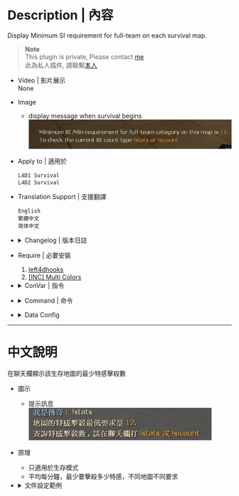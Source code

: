 # Description | 內容
Display Minimum SI requirement for full-team on each survival map.

> __Note__ <br/>
This plugin is private, Please contact [me](https://github.com/fbef0102/Game-Private_Plugin#私人插件列表-private-plugins-list)<br/>
此為私人插件, 請聯繫[本人](https://github.com/fbef0102/Game-Private_Plugin#私人插件列表-private-plugins-list)

* Video | 影片展示
<br/>None

* Image
	* display message when survival begins
	<br/>![l4d_survival_min_si_require_1](image/l4d_survival_min_si_require_1.jpg)

* Apply to | 適用於
	```
	L4D1 Survival
	L4D2 Survival
	```

* Translation Support | 支援翻譯
	```
	English
	繁體中文
	简体中文
	```

* <details><summary>Changelog | 版本日誌</summary>

	* v1.1 (2023-2-10)
		* Display different SI requirement numbers based on how many alive survivors when survival begins

	* v1.0
		* Initial Release
</details>

* Require | 必要安裝
	1. [left4dhooks](https://forums.alliedmods.net/showthread.php?t=321696)
	2. [[INC] Multi Colors](https://github.com/fbef0102/L4D1_2-Plugins/releases/tag/Multi-Colors)

* <details><summary>ConVar | 指令</summary>

	None
</details>

* <details><summary>Command | 命令</summary>

	* **Minimum SI/Min requirement for full-team category on this map**
		```php
		sm_stats
		sm_sicount
		```
</details>

* <details><summary>Data Config</summary>

	* data/l4d_survival_min_si_require.cfg
		```php
		"l4d_survival_min_si_require"
		{
			"c1m2_streets" // map name
			{
				"SI_Requirement_4"	"12" // if 4 alive survivors
				"SI_Requirement_3"	"9" // if 3 alive survivors
				"SI_Requirement_2"	"6" // if 2 alive survivors
				"SI_Requirement_1"	"3" // if 1 alive survivor
			}
			"c1m4_atrium"
			{
				"SI_Requirement_4"	"15" // if 4 alive survivors
				"SI_Requirement_3"	"10" // if 3 alive survivors
				"SI_Requirement_2"	"5" // if 2 alive survivors
				"SI_Requirement_1"	"4" // if 1 alive survivor
			}
		}
		```
</details>

- - - -
# 中文說明
在聊天欄顯示該生存地圖的最少特感擊殺數

* 圖示
	* 提示訊息
	<br/>![l4d_survival_min_si_require_2](image/l4d_survival_min_si_require_2.jpg)

* 原理
	* 只適用於生存模式
	* 平均每分鐘，最少要擊殺多少特感，不同地圖不同要求

* <details><summary>文件設定範例</summary>

	* data/l4d_survival_min_si_require.cfg
		```php
		"l4d_survival_min_si_require"
		{
			"c1m2_streets" // 地圖名
			{
				"SI_Requirement_4"	"12" // 此地圖(4人隊伍)每分鐘特感擊殺最低要求是 12
				"SI_Requirement_3"	"9" // 此地圖(3人隊伍)每分鐘特感擊殺最低要求是 9
				"SI_Requirement_2"	"6" // 此地圖(2人隊伍)每分鐘特感擊殺最低要求是 6
				"SI_Requirement_1"	"3" // 此地圖(只有1人)每分鐘特感擊殺最低要求是 3
			}
			"c1m4_atrium"
			{
				"SI_Requirement_4"	"15" // 此地圖(4人隊伍)每分鐘特感擊殺最低要求是 15
				"SI_Requirement_3"	"10" // 此地圖(3人隊伍)每分鐘特感擊殺最低要求是 10
				"SI_Requirement_2"	"5" // 此地圖(2人隊伍)每分鐘特感擊殺最低要求是 5
				"SI_Requirement_1"	"4" // 此地圖(只有1人)每分鐘特感擊殺最低要求是 4
			}
		}
		```
</details>